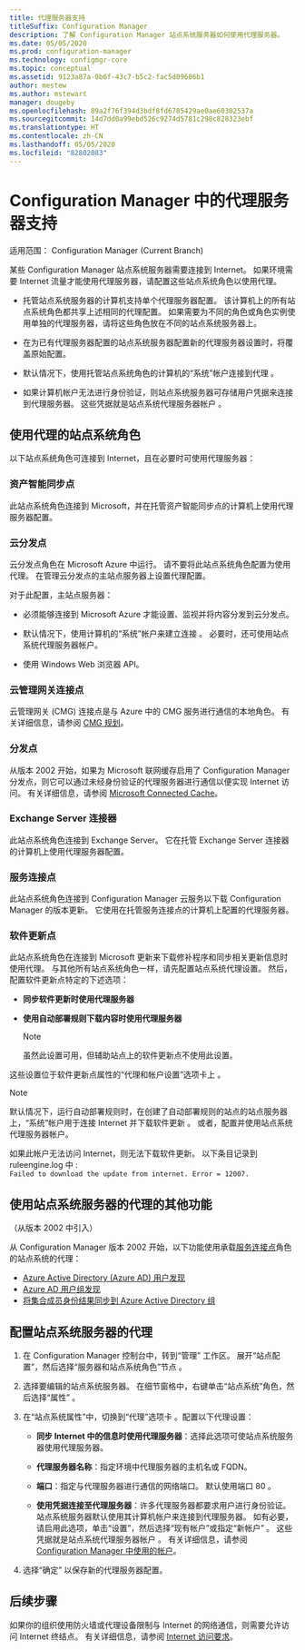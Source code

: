 ```yaml
---
title: 代理服务器支持
titleSuffix: Configuration Manager
description: 了解 Configuration Manager 站点系统服务器如何使用代理服务器。
ms.date: 05/05/2020
ms.prod: configuration-manager
ms.technology: configmgr-core
ms.topic: conceptual
ms.assetid: 9123a87a-0b6f-43c7-b5c2-fac5d09686b1
author: mestew
ms.author: mstewart
manager: dougeby
ms.openlocfilehash: 89a2f76f394d3bdf8fd6785429ae0ae60302537a
ms.sourcegitcommit: 14d7dd0a99ebd526c9274d5781c298c828323ebf
ms.translationtype: HT
ms.contentlocale: zh-CN
ms.lasthandoff: 05/05/2020
ms.locfileid: "82802083"
---
```

# <a name="proxy-server-support-in-configuration-manager"></a>Configuration Manager 中的代理服务器支持

适用范围：  Configuration Manager (Current Branch)

某些 Configuration Manager 站点系统服务器需要连接到 Internet。 如果环境需要 Internet 流量才能使用代理服务器，请配置这些站点系统角色以使用代理。  

- 托管站点系统服务器的计算机支持单个代理服务器配置。 该计算机上的所有站点系统角色都共享上述相同的代理配置。 如果需要为不同的角色或角色实例使用单独的代理服务器，请将这些角色放在不同的站点系统服务器上。  

- 在为已有代理服务器配置的站点系统服务器配置新的代理服务器设置时，将覆盖原始配置。  

- 默认情况下，使用托管站点系统角色的计算机的“系统”帐户连接到代理  。  

- 如果计算机帐户无法进行身份验证，则站点系统服务器可存储用户凭据来连接到代理服务器。 这些凭据就是站点系统代理服务器帐户  。  

## <a name="site-system-roles-that-use-a-proxy"></a>使用代理的站点系统角色

以下站点系统角色可连接到 Internet，且在必要时可使用代理服务器：  

### <a name="asset-intelligence-synchronization-point"></a>资产智能同步点

此站点系统角色连接到 Microsoft，并在托管资产智能同步点的计算机上使用代理服务器配置。  

### <a name="cloud-distribution-point"></a>云分发点

云分发点角色在 Microsoft Azure 中运行。 请不要将此站点系统角色配置为使用代理。 在管理云分发点的主站点服务器上设置代理配置。  

对于此配置，主站点服务器：  

- 必须能够连接到 Microsoft Azure 才能设置、监视并将内容分发到云分发点。  

- 默认情况下，使用计算机的“系统”帐户来建立连接  。 必要时，还可使用站点系统代理服务器帐户。  

- 使用 Windows Web 浏览器 API。  

### <a name="cloud-management-gateway-connection-point"></a>云管理网关连接点

云管理网关 (CMG) 连接点是与 Azure 中的 CMG 服务进行通信的本地角色。 有关详细信息，请参阅 [CMG 规划](../../clients/manage/cmg/plan-cloud-management-gateway.md)。

### <a name="distribution-point"></a>分发点

<!-- 5856396 -->

从版本 2002 开始，如果为 Microsoft 联网缓存启用了 Configuration Manager 分发点，则它可以通过未经身份验证的代理服务器进行通信以便实现 Internet 访问。 有关详细信息，请参阅 [Microsoft Connected Cache](../hierarchy/microsoft-connected-cache.md)。

### <a name="exchange-server-connector"></a>Exchange Server 连接器

此站点系统角色连接到 Exchange Server。 它在托管 Exchange Server 连接器的计算机上使用代理服务器配置。  

### <a name="service-connection-point"></a>服务连接点

此站点系统角色连接到 Configuration Manager 云服务以下载 Configuration Manager 的版本更新。 它使用在托管服务连接点的计算机上配置的代理服务器。  

### <a name="software-update-point"></a>软件更新点

此站点系统角色在连接到 Microsoft 更新来下载修补程序和同步相关更新信息时使用代理。 与其他所有站点系统角色一样，请先配置站点系统代理设置。 然后，配置软件更新点特定的下述选项：  

- **同步软件更新时使用代理服务器**  

- **使用自动部署规则下载内容时使用代理服务器**  

    > [!NOTE]
    > 虽然此设置可用，但辅助站点上的软件更新点不使用此设置。  

这些设置位于软件更新点属性的“代理和帐户设置”选项卡上  。  

> [!NOTE]
> 默认情况下，运行自动部署规则时，在创建了自动部署规则的站点的站点服务器上，“系统”帐户用于连接 Internet 并下载软件更新  。 或者，配置并使用站点系统代理服务器帐户。 
>
> 如果此帐户无法访问 Internet，则无法下载软件更新。 以下条目记录到 ruleengine.log 中  :  
> `Failed to download the update from internet. Error = 12007.`  

## <a name="other-features-that-use-the-proxy-for-a-site-system-server"></a><a name="bkmk_other"></a> 使用站点系统服务器的代理的其他功能

（从版本 2002 中引入） 

从 Configuration Manager 版本 2002 开始，以下功能使用承载[服务连接点](#service-connection-point)角色的站点系统的代理： <!--5913817-->

- [Azure Active Directory (Azure AD) 用户发现](../../servers/deploy/configure/about-discovery-methods.md#azureaddisc)
- [Azure AD 用户组发现](../../servers/deploy/configure/about-discovery-methods.md#bkmk_azuregroupdisco)
- [将集合成员身份结果同步到 Azure Active Directory 组](../../clients/manage/collections/create-collections.md#bkmk_aadcollsync)

## <a name="configure-the-proxy-for-a-site-system-server"></a>配置站点系统服务器的代理  

1. 在 Configuration Manager 控制台中，转到“管理”  工作区。 展开“站点配置”，然后选择“服务器和站点系统角色”节点   。  

2. 选择要编辑的站点系统服务器。 在细节窗格中，右键单击“站点系统”角色，然后选择“属性”   。  

3. 在“站点系统属性”中，切换到“代理”选项卡  。配置以下代理设置：  

    - **同步 Internet 中的信息时使用代理服务器**：选择此选项可使站点系统服务器使用代理服务器。  

    - **代理服务器名称**：指定环境中代理服务器的主机名或 FQDN。  

    - **端口**：指定与代理服务器进行通信的网络端口。 默认使用端口 80  。  

    - **使用凭据连接至代理服务器**：许多代理服务器都要求用户进行身份验证。 站点系统服务器默认使用其计算机帐户来连接到代理服务器。 如有必要，请启用此选项，单击“设置”，然后选择“现有帐户”或指定“新帐户”    。 这些凭据就是站点系统代理服务器帐户  。  有关详细信息，请参阅 [Configuration Manager 中使用的帐户](../hierarchy/accounts.md)。  

4. 选择“确定”  以保存新的代理服务器配置。  

## <a name="next-steps"></a>后续步骤

如果你的组织使用防火墙或代理设备限制与 Internet 的网络通信，则需要允许访问 Internet 终结点。 有关详细信息，请参阅 [Internet 访问要求](internet-endpoints.md)。
